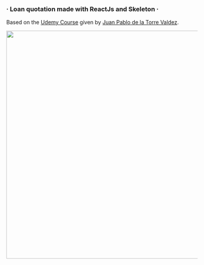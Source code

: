 ### · Loan quotation made with ReactJs and Skeleton ·

Based on the [Udemy Course](https://www.udemy.com/course/javascript-moderno-guia-definitiva-construye-10-proyectos) given by [Juan Pablo de la Torre Valdez](https://twitter.com/JuanDevWP).



<div align="center">
       <img src="./images/web.png" width="600px"</img> 
</div>
